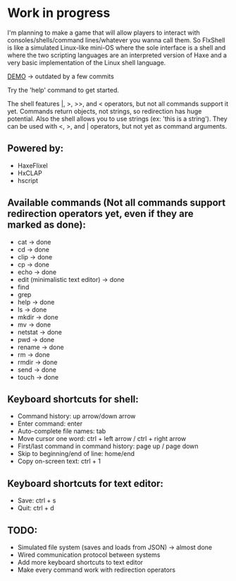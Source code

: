 # Work in progress
I'm planning to make a game that will allow players to interact with consoles/shells/command lines/whatever you wanna call them.
So FlxShell is like a simulated Linux-like mini-OS where the sole interface is a shell and where the two scripting languages are an interpreted version of Haxe and a very basic implementation of the Linux shell language.

[DEMO](http://ohmnivore.elementfx.com/FlxShell.swf) -> outdated by a few commits

Try the 'help' command to get started.

The shell features |, >, >>, and < operators, but not all commands support it yet. Commands return objects, not strings, so redirection has huge potential.
Also the shell allows you to use strings (ex: 'this is a string'). They can be used with <, >, and | operators, but not yet as command arguments.

## Powered by:
* HaxeFlixel
* HxCLAP
* hscript

## Available commands (Not all commands support redirection operators yet, even if they are marked as done):
* cat -> done
* cd -> done
* clip -> done
* cp -> done
* echo -> done
* edit (minimalistic text editor) -> done
* find
* grep
* help -> done
* ls -> done
* mkdir -> done
* mv -> done
* netstat -> done
* pwd -> done
* rename -> done
* rm -> done
* rmdir -> done
* send -> done
* touch -> done

## Keyboard shortcuts for shell:
* Command history: up arrow/down arrow
* Enter command: enter
* Auto-complete file names: tab
* Move cursor one word: ctrl + left arrow / ctrl + right arrow
* First/last command in command history: page up / page down
* Skip to beginning/end of line: home/end
* Copy on-screen text: ctrl + 1

## Keyboard shortcuts for text editor:
* Save: ctrl + s
* Quit: ctrl + d

## TODO:
* Simulated file system (saves and loads from JSON) -> almost done
* Wired communication protocol between systems
* Add more keyboard shortcuts to text editor
* Make every command work with redirection operators

